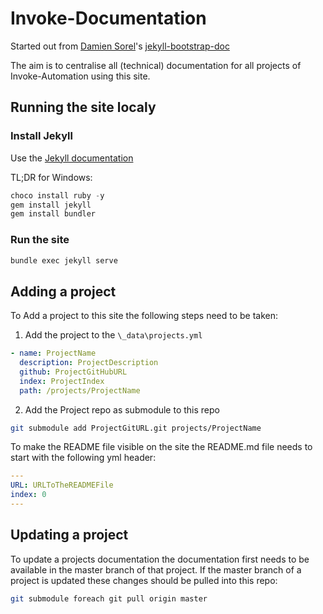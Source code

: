 Invoke-Documentation
====================
Started out from [Damien Sorel](https://github.com/mistic100)'s [jekyll-bootstrap-doc](https://github.com/mistic100/jekyll-bootstrap-doc)

The aim is to centralise all (technical) documentation for all projects of Invoke-Automation using this site.

Running the site localy
-----------------------
### Install Jekyll

Use the [Jekyll documentation](https://jekyllrb.com/docs/quickstart/)

TL;DR for Windows:

```Powershell
choco install ruby -y
gem install jekyll
gem install bundler
```

### Run the site

```bash
bundle exec jekyll serve
```

Adding a project
----------------

To Add a project to this site the following steps need to be taken:

 1. Add the project to the `\_data\projects.yml`
  ```YAML
  - name: ProjectName
    description: ProjectDescription
    github: ProjectGitHubURL
    index: ProjectIndex
    path: /projects/ProjectName
  ```
 2. Add the Project repo as submodule to this repo
  ```bash
  git submodule add ProjectGitURL.git projects/ProjectName
  ```
To make the README file visible on the site the README.md file needs to start with the following yml header:
```YAML
---
URL: URLToTheREADMEFile
index: 0
---
```

Updating a project
------------------

To update a projects documentation the documentation first needs to be available in the master branch of that project.
If the master branch of a project is updated these changes should be pulled into this repo:

```bash
git submodule foreach git pull origin master
```